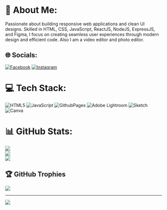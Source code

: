 # 💫 About Me:
Passionate about building responsive web applications and clean UI designs. Skilled in HTML, CSS, JavaScript, ReactJS, NodeJS, ExpressJS, and Figma, I focus on creating seamless user experiences through modern design and efficient code.
Also I am a video editor and photo editor.


## 🌐 Socials:
[![Facebook](https://img.shields.io/badge/Facebook-%231877F2.svg?logo=Facebook&logoColor=white)](https://facebook.com/cmshreyas) [![Instagram](https://img.shields.io/badge/Instagram-%23E4405F.svg?logo=Instagram&logoColor=white)](https://instagram.com/official_mr_shreyas) 

# 💻 Tech Stack:
 ![HTML5](https://img.shields.io/badge/html5-%23E34F26.svg?style=flat-square&logo=html5&logoColor=white) ![JavaScript](https://img.shields.io/badge/javascript-%23323330.svg?style=flat-square&logo=javascript&logoColor=%23F7DF1E) ![GithubPages](https://img.shields.io/badge/mysql-4479A1.svg?style=flat-square&logo=mysql&logoColor=white) ![Adobe Lightroom](https://img.shields.io/badge/Adobe%20Lightroom-31A8FF.svg?style=flat-square&logo=Adobe%20Lightroom&logoColor=white) ![Sketch](https://img.shields.io/badge/Sketch-FFB387?style=flat-square&logo=sketch&logoColor=black) ![Canva](https://img.shields.io/badge/Canva-%2300C4CC.svg?style=flat-square&logo=Canva&logoColor=white)
# 📊 GitHub Stats:
![](https://github-readme-stats.vercel.app/api?username=Shreyasgowdacm&theme=dark&hide_border=false&include_all_commits=true&count_private=true)<br/>
![](https://github-readme-streak-stats.herokuapp.com/?user=Shreyasgowdacm&theme=dark&hide_border=false)<br/>
![](https://github-readme-stats.vercel.app/api/top-langs/?username=Shreyasgowdacm&theme=dark&hide_border=false&include_all_commits=true&count_private=true&layout=compact)

## 🏆 GitHub Trophies
![](https://github-profile-trophy.vercel.app/?username=Shreyasgowdacm&theme=radical&no-frame=false&no-bg=true&margin-w=4)

---
[![](https://visitcount.itsvg.in/api?id=Shreyasgowdacm&icon=0&color=0)](https://visitcount.itsvg.in)

<!-- Proudly created with GPRM ( https://gprm.itsvg.in ) -->
